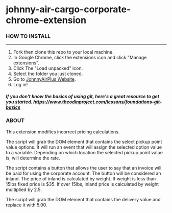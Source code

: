 # johnny-air-cargo-corporate-chrome-extension

### HOW TO INSTALL
------------------
1. Fork then clone this repo to your local machine.
2. In Google Chrome, click the extensions icon and click "Manage extensions".
3. Click The "Load unpacked" icon.
4. Select the folder you just cloned.
5. Go to [JohnnyAirPlus Website](https://tracker.johnnyairplus.com/).
6. Log in!

##### If you don't know the basics of using git, here's a great resource to get you started. https://www.theodinproject.com/lessons/foundations-git-basics

### ABOUT
This extension modifies incorrect pricing calculations.

The script will grab the DOM element that contains the select pickup point value options. It will run an event that will assign the selected
option value to a variable. Depending on which location the selected pickup point value is, will determine the rate.

The script contains a button that allows the user to say that an invoice will be paid for using the corporate account. The button will be considered an inland. The price of inland is calculated by weight. If weight is less than 15lbs fixed price is $35. If over 15lbs, inland price is calculated by weight multiplied by 2.5.

The script will grab the DOM element that contains the delivery value and replace it with 5.00.

